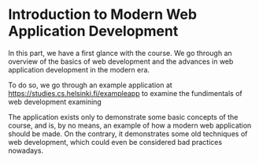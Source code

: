# Introduction to Modern Web Application Development

In this part, we have a first glance with the course. 
We go through an overview of the basics of web development and the advances in web application development in the modern era.

To do so, we go through an example application at https://studies.cs.helsinki.fi/exampleapp to examine the fundimentals of web development  examining 

The application exists only to demonstrate some basic concepts of the course, and is, by no means, an example of how a modern web application should be made. On the contrary, it demonstrates some old techniques of web development, which could even be considered bad practices nowadays.
